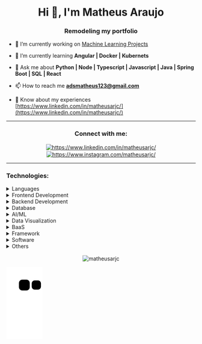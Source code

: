 <h1 align="center">Hi 👋, I'm Matheus Araujo</h1>
<h3 align="center">Remodeling my portfolio</h3>

- 🔭 I’m currently working on [Machine Learning Projects](https://github.com/matheusarjc/ml-guide-projects)

- 🌱 I’m currently learning **Angular | Docker | Kubernets**

- 💬 Ask me about **Python | Node | Typescript | Javascript | Java | Spring Boot | SQL | React**

- 📫 How to reach me **adsmatheus123@gmail.com**

- 📄 Know about my experiences [https://www.linkedin.com/in/matheusarjc/](https://www.linkedin.com/in/matheusarjc/)
---
<h3 align="center">Connect with me:</h3>
<p align="center">
<a href="https://linkedin.com/in/https://www.linkedin.com/in/matheusarjc/" target="blank"><img align="center" src="https://raw.githubusercontent.com/rahuldkjain/github-profile-readme-generator/master/src/images/icons/Social/linked-in-alt.svg" alt="https://www.linkedin.com/in/matheusarjc/" height="30" width="40" /></a>
<a href="https://instagram.com/https://www.instagram.com/matheusarjc/" target="blank"><img align="center" src="https://raw.githubusercontent.com/rahuldkjain/github-profile-readme-generator/master/src/images/icons/Social/instagram.svg" alt="https://www.instagram.com/matheusarjc/" height="30" width="40" /></a>
</p>

---
<h3 align="left">Technologies:</h3>
<details>
  <summary>Languages</summary>
    <ul>
      <li><h5>Python</h5></li>
      <li><h5>JavaScript</h5></li>
      <li><h5>TypeScript</h5></li>
      <li><h5>Liquid</h5></li>
    </ul>
</details>
<details>
  <summary>Frontend Development</summary>
    <ul>
      <li><h5>HTML</h5></li>
      <li><h5>CSS</h5></li>
      <li><h5>Bootstrap</h5></li>
      <li><h5>Sass</h5></li>
      <li><h5>Tailwind</h5></li>
      <li><h5>Styled-components</h5></li>
      <li><h5>Redux</h5></li>
    </ul>
</details>
<details>
  <summary>Backend Development</summary>
    <ul>
      <li><h5>NodeJS</h5></li>
      <li><h5>Fastify</h5></li>
      <li><h5>Express</h5></li>
      <li><h5>GraphQL</h5></li>
      <li><h5>PrismaIO</h5></li>
    </ul>
</details>
<details>
  <summary>Database</summary>
    <ul>
      <li><h5>MongoDB</h5></li>
      <li><h5>MySQL</h5></li>
      <li><h5>SQLite</h5></li>
    </ul>
</details>
<details>
  <summary>AI/ML</summary>
    <ul>
      <li><h5>Tensorflow</h5></li>
      <li><h5>Pytorch</h5></li>
      <li><h5>Pandas</h5></li>
      <li><h5>Seaborn</h5></li>
      <li><h5>OpenCV</h5></li>
      <li><h5>Scikit_learn</h5></li>
    </ul>
</details>
<details>
  <summary>Data Visualization</summary>
    <ul>
      <li><h5>ChartJS</h5></li>
      <li><h5>CanvasJS</h5></li>
      <li><h5>KIBANA</h5></li>
    </ul>
</details>
<details>
  <summary>BaaS</summary>
    <ul>
      <li><h5>Firebase</h5></li>
    </ul>
</details>
<details>
  <summary>Framework</summary>
    <ul>
      <li><h5>Django</h5></li>
      <li><h5>Flask</h5></li>
      <li><h5>React</h5></li>
      <li><h5>Electron</h5></li>
    </ul>
</details>
<details>
  <summary>Software</summary>
    <ul>
      <li><h5>Visual Studio Code</h5></li>
      <li><h5>PyCharm</h5></li>
      <li><h5>Figma</h5></li>
    </ul>
</details>
<details>
  <summary>Others</summary>
    <ul>
      <li><h5>Git</h5></li>
      <li><h5>Arduino</h5></li>
    </ul>
</details>

<p align="center"><img align="center" src="https://github-readme-streak-stats.herokuapp.com?user=matheusarjc&theme=transparent&hide_border=true&border_radius=5&card_width=620&fire=EB5454&currStreakLabel=EB5454)](https://git.io/streak-stats" alt="matheusarjc" /></p>

![Snake animation](https://github.com/matheusarjc/matheusarjc/blob/output/github-contribution-grid-snake.svg)
